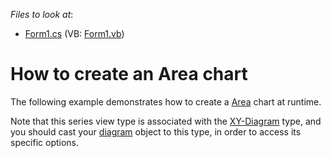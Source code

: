 <!-- default file list -->
*Files to look at*:

* [Form1.cs](./CS/Series_AreaChart/Form1.cs) (VB: [Form1.vb](./VB/Series_AreaChart/Form1.vb))
<!-- default file list end -->
# How to create an Area chart


<p>The following example demonstrates how to create a <a href="http://devexpress.com/Help/Content.aspx?help=XtraCharts&document=CustomDocument2979.htm">Area</a> chart at runtime.</p><p>Note that this series view type is associated with the <a href="http://devexpress.com/Help/Content.aspx?help=XtraCharts&document=CustomDocument5908.htm">XY-Diagram</a> type, and you should cast your <a href="http://devexpress.com/Help/Content.aspx?help=XtraCharts&document=CustomDocument6017.htm">diagram</a> object to this type, in order to access its specific options.</p>

<br/>


